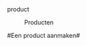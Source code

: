 <properties>
	<page>
		<title>Een product aanmaken</title>
		<id>product</id>
	</page>
	<menu>
		<position>Producten</position> 
		<title>Introductie</title>
	</menu>
</properties>

#Een product aanmaken#
<description>
